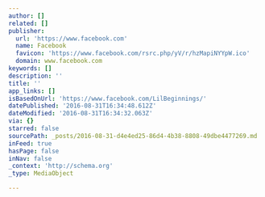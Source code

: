 ```yaml
---
author: []
related: []
publisher:
  url: 'https://www.facebook.com'
  name: Facebook
  favicon: 'https://www.facebook.com/rsrc.php/yV/r/hzMapiNYYpW.ico'
  domain: www.facebook.com
keywords: []
description: ''
title: ''
app_links: []
isBasedOnUrl: 'https://www.facebook.com/LilBeginnings/'
datePublished: '2016-08-31T16:34:48.612Z'
dateModified: '2016-08-31T16:34:32.063Z'
via: {}
starred: false
sourcePath: _posts/2016-08-31-d4e4ed25-86d4-4b38-8808-49dbe4477269.md
inFeed: true
hasPage: false
inNav: false
_context: 'http://schema.org'
_type: MediaObject

---
```

